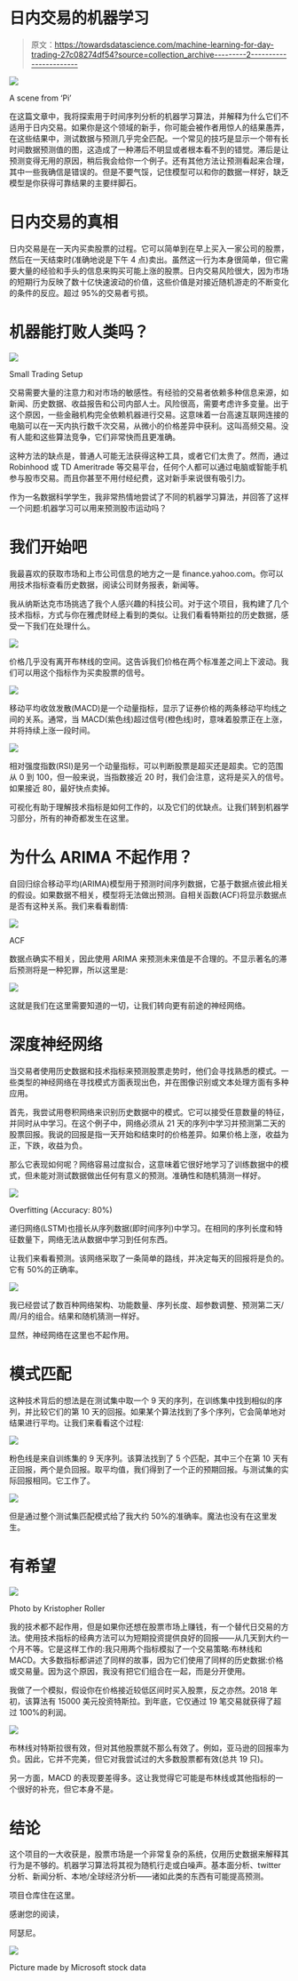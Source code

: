 # 日内交易的机器学习

> 原文：<https://towardsdatascience.com/machine-learning-for-day-trading-27c08274df54?source=collection_archive---------2----------------------->

![](img/a768e2a89d8610b1626a24d797bbdf34.png)

A scene from ‘Pi’

在这篇文章中，我将探索用于时间序列分析的机器学习算法，并解释为什么它们不适用于日内交易。如果你是这个领域的新手，你可能会被作者用惊人的结果愚弄，在这些结果中，测试数据与预测几乎完全匹配。一个常见的技巧是显示一个带有长时间数据预测值的图，这造成了一种滞后不明显或者根本看不到的错觉。滞后是让预测变得无用的原因，稍后我会给你一个例子。还有其他方法让预测看起来合理，其中一些我确信是错误的。但是不要气馁，记住模型可以和你的数据一样好，缺乏模型是你获得可靠结果的主要绊脚石。

# 日内交易的真相

日内交易是在一天内买卖股票的过程。它可以简单到在早上买入一家公司的股票，然后在一天结束时(准确地说是下午 4 点)卖出。虽然这一行为本身很简单，但它需要大量的经验和手头的信息来购买可能上涨的股票。日内交易风险很大，因为市场的短期行为反映了数十亿快速波动的价值，这些价值是对接近随机游走的不断变化的条件的反应。超过 95%的交易者亏损。

# 机器能打败人类吗？

![](img/17b0345fbe9f0e88dab876beb7d9cb87.png)

Small Trading Setup

交易需要大量的注意力和对市场的敏感性。有经验的交易者依赖多种信息来源，如新闻、历史数据、收益报告和公司内部人士。风险很高，需要考虑许多变量。出于这个原因，一些金融机构完全依赖机器进行交易。这意味着一台高速互联网连接的电脑可以在一天内执行数千次交易，从微小的价格差异中获利。这叫高频交易。没有人能和这些算法竞争，它们非常快而且更准确。

这种方法的缺点是，普通人可能无法获得这种工具，或者它们太贵了。然而，通过 Robinhood 或 TD Ameritrade 等交易平台，任何个人都可以通过电脑或智能手机参与股市交易。而且你甚至不用付经纪费，这对新手来说很有吸引力。

作为一名数据科学学生，我非常热情地尝试了不同的机器学习算法，并回答了这样一个问题:机器学习可以用来预测股市运动吗？

# 我们开始吧

我最喜欢的获取市场和上市公司信息的地方之一是 finance.yahoo.com。你可以用技术指标查看历史数据，阅读公司财务报表，新闻等。

我从纳斯达克市场挑选了我个人感兴趣的科技公司。对于这个项目，我构建了几个技术指标，方式与你在雅虎财经上看到的类似。让我们看看特斯拉的历史数据，感受一下我们在处理什么。

![](img/f0198b5df4debc1f49df09433fab210d.png)

价格几乎没有离开布林线的空间。这告诉我们价格在两个标准差之间上下波动。我们可以用这个指标作为买卖股票的信号。

![](img/fc3b45ce1ac14c62d7d12d187a57f649.png)

移动平均收敛发散(MACD)是一个动量指标，显示了证券价格的两条移动平均线之间的关系。通常，当 MACD(紫色线)超过信号(橙色线)时，意味着股票正在上涨，并将持续上涨一段时间。

![](img/9dce5c95d0a668f0f23b68264a69411c.png)

相对强度指数(RSI)是另一个动量指标，可以判断股票是超买还是超卖。它的范围从 0 到 100，但一般来说，当指数接近 20 时，我们会注意，这将是买入的信号。如果接近 80，最好快点卖掉。

可视化有助于理解技术指标是如何工作的，以及它们的优缺点。让我们转到机器学习部分，所有的神奇都发生在这里。

# 为什么 ARIMA 不起作用？

自回归综合移动平均(ARIMA)模型用于预测时间序列数据，它基于数据点彼此相关的假设。如果数据不相关，模型将无法做出预测。自相关函数(ACF)将显示数据点是否有这种关系。我们来看看剧情:

![](img/efba9838fc5cc321b234521910525d96.png)

ACF

数据点确实不相关，因此使用 ARIMA 来预测未来值是不合理的。不显示著名的滞后预测将是一种犯罪，所以这里是:

![](img/c390bf7cddf0a9da1563e8de012735bb.png)

这就是我们在这里需要知道的一切，让我们转向更有前途的神经网络。

# 深度神经网络

当交易者使用历史数据和技术指标来预测股票走势时，他们会寻找熟悉的模式。一些类型的神经网络在寻找模式方面表现出色，并在图像识别或文本处理方面有多种应用。

首先，我尝试用卷积网络来识别历史数据中的模式。它可以接受任意数量的特征，并同时从中学习。在这个例子中，网络必须从 21 天的序列中学习并预测第二天的股票回报。我说的回报是指一天开始和结束时的价格差异。如果价格上涨，收益为正，下跌，收益为负。

那么它表现如何呢？网络容易过度拟合，这意味着它很好地学习了训练数据中的模式，但未能对测试数据做出任何有意义的预测。准确性和随机猜测一样好。

![](img/5789cce06efe5d1afce7e5b010b3735f.png)

Overfitting (Accuracy: 80%)

递归网络(LSTM)也擅长从序列数据(即时间序列)中学习。在相同的序列长度和特征数量下，网络无法从数据中学习到任何东西。

让我们来看看预测。该网络采取了一条简单的路线，并决定每天的回报将是负的。它有 50%的正确率。

![](img/746f1de1eaa589c84fa8c39f379e9eb2.png)

我已经尝试了数百种网络架构、功能数量、序列长度、超参数调整、预测第二天/周/月的组合。结果和随机猜测一样好。

显然，神经网络在这里也不起作用。

# 模式匹配

这种技术背后的想法是在测试集中取一个 9 天的序列，在训练集中找到相似的序列，并比较它们的第 10 天的回报。如果某个算法找到了多个序列，它会简单地对结果进行平均。让我们来看看这个过程:

![](img/0ebf0315fc250e064b80a0b9805225aa.png)

粉色线是来自训练集的 9 天序列。该算法找到了 5 个匹配，其中三个在第 10 天有正回报，两个是负回报。取平均值，我们得到了一个正的预期回报。与测试集的实际回报相同。它工作了。

![](img/b7c7abbe4ae1f54805d999e536d3b493.png)

但是通过整个测试集匹配模式给了我大约 50%的准确率。魔法也没有在这里发生。

# 有希望

![](img/c78cc5543a036c976d0bb41af2fa0a67.png)

Photo by Kristopher Roller

我的技术都不起作用，但是如果你还想在股票市场上赚钱，有一个替代日交易的方法。使用技术指标的经典方法可以为短期投资提供良好的回报——从几天到大约一个月不等。它是这样工作的:我只用两个指标模拟了一个交易策略:布林线和 MACD。大多数指标都讲述了同样的故事，因为它们使用了同样的历史数据:价格或交易量。因为这个原因，我没有把它们组合在一起，而是分开使用。

我做了一个模拟，假设你在价格接近较低区间时买入股票，反之亦然。2018 年初，该算法有 15000 美元投资特斯拉。到年底，它仅通过 19 笔交易就获得了超过 100%的利润。

![](img/c7c3d8ac38dfa3041b4dc515e6885ceb.png)

布林线对特斯拉很有效，但对其他股票就不那么有效了。例如，亚马逊的回报率为负。因此，它并不完美，但它对我尝试过的大多数股票都有效(总共 19 只)。

另一方面，MACD 的表现要差得多。这让我觉得它可能是布林线或其他指标的一个很好的补充，但它本身不是。

# 结论

这个项目的一大收获是，股票市场是一个非常复杂的系统，仅用历史数据来解释其行为是不够的。机器学习算法将其视为随机行走或白噪声。基本面分析、twitter 分析、新闻分析、本地/全球经济分析——诸如此类的东西有可能提高预测。

项目仓库住在这里。

感谢您的阅读，

阿瑟尼。

![](img/13a016797fb7e41f7d8ecaa1a07ef47b.png)

Picture made by Microsoft stock data